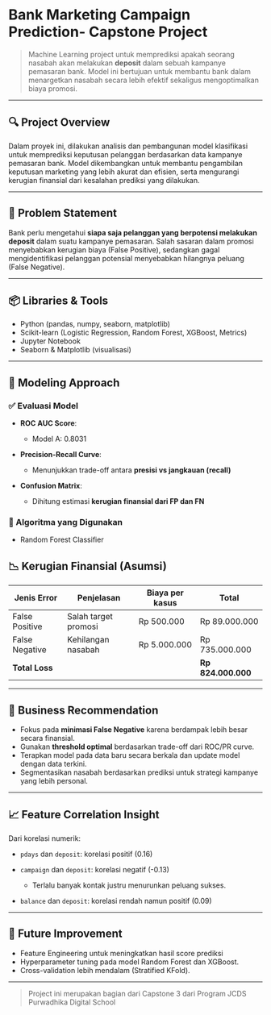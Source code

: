 # Bank Marketing Campaign Prediction- Capstone Project

> Machine Learning project untuk memprediksi apakah seorang nasabah akan melakukan **deposit** dalam sebuah kampanye pemasaran bank. Model ini bertujuan untuk membantu bank dalam menargetkan nasabah secara lebih efektif sekaligus mengoptimalkan biaya promosi.

---

## 🔍 Project Overview

Dalam proyek ini, dilakukan analisis dan pembangunan model klasifikasi untuk memprediksi keputusan pelanggan berdasarkan data kampanye pemasaran bank. Model dikembangkan untuk membantu pengambilan keputusan marketing yang lebih akurat dan efisien, serta mengurangi kerugian finansial dari kesalahan prediksi yang dilakukan.

---

## 🧾 Problem Statement

Bank perlu mengetahui **siapa saja pelanggan yang berpotensi melakukan deposit** dalam suatu kampanye pemasaran. Salah sasaran dalam promosi menyebabkan kerugian biaya (False Positive), sedangkan gagal mengidentifikasi pelanggan potensial menyebabkan hilangnya peluang (False Negative).

---

## 📦 Libraries & Tools

* Python (pandas, numpy, seaborn, matplotlib)
* Scikit-learn (Logistic Regression, Random Forest, XGBoost, Metrics)
* Jupyter Notebook
* Seaborn & Matplotlib (visualisasi)

---

## 🧪 Modeling Approach

### ✅ Evaluasi Model

- **ROC AUC Score**:
  -  Model A: 0.8031
  
- **Precision-Recall Curve**:
  - Menunjukkan trade-off antara **presisi vs jangkauan (recall)**

- **Confusion Matrix**:
  - Dihitung estimasi **kerugian finansial dari FP dan FN**

### 🔁 Algoritma yang Digunakan
- Random Forest Classifier


## 📉 Kerugian Finansial (Asumsi)

| Jenis Error    | Penjelasan           | Biaya per kasus | Total              |
| -------------- | -------------------- | --------------- | ------------------ |
| False Positive | Salah target promosi | Rp 500.000      | Rp 89.000.000      |
| False Negative | Kehilangan nasabah   | Rp 5.000.000    | Rp 735.000.000     |
| **Total Loss** |                      |                 | **Rp 824.000.000** |

---

## 📌 Business Recommendation

* Fokus pada **minimasi False Negative** karena berdampak lebih besar secara finansial.
* Gunakan **threshold optimal** berdasarkan trade-off dari ROC/PR curve.
* Terapkan model pada data baru secara berkala dan update model dengan data terkini.
* Segmentasikan nasabah berdasarkan prediksi untuk strategi kampanye yang lebih personal.

---

## 📈 Feature Correlation Insight

Dari korelasi numerik:

* `pdays` dan `deposit`: korelasi positif (0.16)
* `campaign` dan `deposit`: korelasi negatif (-0.13)

  * Terlalu banyak kontak justru menurunkan peluang sukses.
* `balance` dan `deposit`: korelasi rendah namun positif (0.09)

---

## 🚀 Future Improvement

* Feature Engineering untuk meningkatkan hasil score prediksi
* Hyperparameter tuning pada model Random Forest dan XGBoost.
* Cross-validation lebih mendalam (Stratified KFold).

---

> Project ini merupakan bagian dari Capstone 3 dari Program JCDS Purwadhika Digital School
